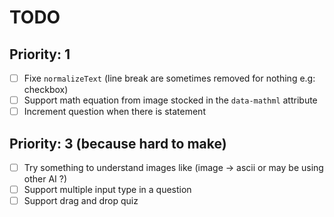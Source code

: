 # TODO

## Priority: 1

- [ ] Fixe `normalizeText` (line break are sometimes removed for nothing e.g: checkbox)
- [ ] Support math equation from image stocked in the `data-mathml` attribute
- [ ] Increment question when there is statement

## Priority: 3 (because hard to make)

- [ ] Try something to understand images like (image -> ascii or may be using other AI ?)
- [ ] Support multiple input type in a question
- [ ] Support drag and drop quiz
